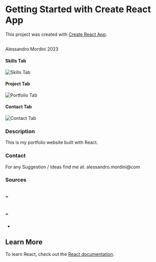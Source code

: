 # Getting Started with Create React App

This project was created with [Create React App](https://github.com/facebook/create-react-app).

##

Alessandro Mordini 2023

#### Skills Tab

![Skills Tab]()

#### Project Tab

![Portfolio Tab]()

#### Contact Tab

![Contact Tab]()

### Description

This is my portfolio website built with React.

### Contact

For any Suggestion / Ideas find me at: alessandro.mordini@com

### Sources

## -

## -

-

## Learn More

To learn React, check out the [React documentation](https://reactjs.org/).
